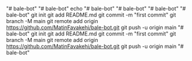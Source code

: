 "# bale-bot" 
"# bale-bot" 
echo "# bale-bot" 
"# bale-bot" 
"# bale-bot" 
"# bale-bot"  git init git add README.md git commit -m "first commit" git branch -M main git remote add origin https://github.com/MatinFavakehi/bale-bot.git git push -u origin main
"# bale-bot"  git init git add README.md git commit -m "first commit" git branch -M main git remote add origin https://github.com/MatinFavakehi/bale-bot.git git push -u origin main
"# bale-bot" 
